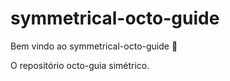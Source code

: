 # symmetrical-octo-guide

Bem vindo ao symmetrical-octo-guide :tada:

O repositório octo-guia simétrico.

